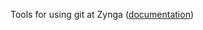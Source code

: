 Tools for using git at Zynga ([documentation](https://zyntranet.corp.zynga.com/display/ZLIVE/gittools]))
